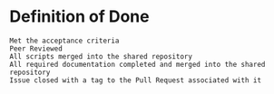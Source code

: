 # Definition of Done
    Met the acceptance criteria
    Peer Reviewed
    All scripts merged into the shared repository
    All required documentation completed and merged into the shared repository
    Issue closed with a tag to the Pull Request associated with it
